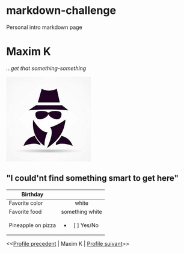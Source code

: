# markdown-challenge
Personal intro markdown page

# Maxim K

*...get that something-something*

![alt text](someguy.jpg "Some guy")

## "I could'nt find something smart to get here"

| Birthday        |               | 
| -------------   |:-------------:| 
| Favorite color  | white          
| Favorite food   | something white              
| Pineapple on pizza  | <ul><li>[ ] Yes/No</li></ul>

<<[Profile precedent](https://github.com/JeanChristopheM/markdown-challenge) | Maxim K | [Profile suivant](https://github.com/Mika215/markdown-challange)>>